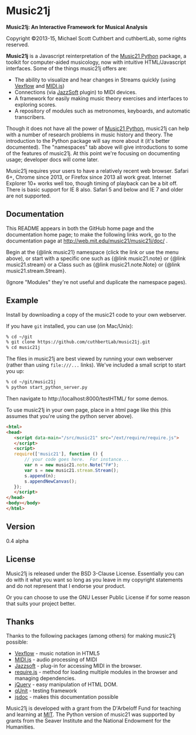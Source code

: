 Music21j
=========

**Music21j: An Interactive Framework for Musical Analysis**

Copyright &copy;2013-15, Michael Scott Cuthbert and cuthbertLab, some rights reserved.

**Music21j** is a Javascript reinterpretation of the [Music21 Python] package, 
a toolkit for computer-aided musicology, now with intuitive HTML/Javascript
interfaces. Some of the things music21j offers are:

  - The ability to visualize and hear changes in Streams quickly (using [Vexflow] and [MIDI.js])
  - Connections (via [JazzSoft] plugin) to MIDI devices. 
  - A framework for easily making music theory exercises and interfaces to exploring scores.
  - A repository of modules such as metronomes, keyboards, and automatic transcribers.

Though it does not have all the power of [Music21 Python], music21j can help with
a number of research problems in music history and theory. The introduction to the
Python package will say more about it (it's better documented). The "namespaces"
tab above will give introductions to some of the features of music21j. At this
point we're focusing on documenting usage; developer docs will come 
later.

Music21j requires your users to have a relatively recent web browser. Safari 6+,
Chrome since 2013, or Firefox since 2013 all work great. Internet Explorer 10+
works well too, though timing of playback can be a bit off. There is basic
support for IE 8 also.  Safari 5 and below and IE 7 and older are not
supported.

Documentation
-------------
This README appears in both the GitHub home page and the documentation 
home page; to make the following links work, go to the documentation
page at http://web.mit.edu/music21/music21j/doc/ .

Begin at the {@link music21} namespace (click the link or use the
menu above), or start with
a specific one such as {@link music21.note} or {@link music21.stream}
or a Class such as {@link music21.note.Note} or {@link music21.stream.Stream}. 

(Ignore "Modules" they're not useful and duplicate the namespace pages).

Example
--------
Install by downloading a copy of the music21 code to your own webserver.

If you have `git` installed, you can use (on Mac/Unix):

```sh
% cd ~/git
% git clone https://github.com/cuthbertLab/music21j.git
% cd music21j
```

The files in music21j are best viewed by running your own
webserver (rather than using `file:///...` links). We've
included a small script to start you up:

```sh
% cd ~/git/music21j
% python start_python_server.py
```

Then navigate to http://localhost:8000/testHTML/ for some demos.

To use music21j in your own page, place in a html page like this (this assumes that you're
using the python server above).

```html
<html>
<head>
   <script data-main="/src/music21" src="/ext/require/require.js"> 
   </script>
   <script>
   require(['music21'], function () {
       // your code goes here.  For instance...
       var n = new music21.note.Note("F#");
       var s = new music21.stream.Stream();
       s.append(n);
       s.appendNewCanvas();
   });
   </script>
</head>
<body></body>
</html>
```


Version
--------
0.4 alpha


License
--------
Music21j is released under the BSD 3-Clause License. Essentially you
can do with it what you want so long as you leave in my copyright statements
and do not represent that I endorse your product.

Or you can choose to use the GNU Lesser Public License if for some reason
that suits your project better.

Thanks
-----------

Thanks to the following packages (among others) for making music21j possible:

* [Vexflow] - music notation in HTML5
* [MIDI.js] - audio processing of MIDI
* [Jazzsoft] - plug-in for accessing MIDI in the browser.
* [require.js] - method for loading multiple modules in the browser and managing dependencies.
* [jQuery] - easy manipulation of HTML DOM.
* [qUnit] - testing framework
* [jsdoc] - makes this documentation possible

Music21j is developed with a grant from the D'Arbeloff Fund for teaching and
learning at [MIT]. The Python version of music21 was supported by grants from
the Seaver Institute and the National Endowment for the Humanities.


[MIT]:http://web.mit.edu
[music21 python]:http://web.mit.edu/music21/
[Vexflow]:http://www.vexflow.com
[MIDI.js]:http://mudcu.be/midi-js/
[Jazzsoft]:http://jazz-soft.net
[require.js]:http://requirejs.org
[jQuery]:http://jquery.com
[qUnit]:http://qunitjs.com
[jsdoc]:http://usejsdoc.org
